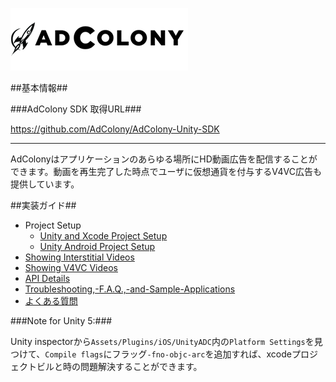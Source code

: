 ![AdColony Logo and Title](assets/logo-title.png)

##基本情報##

###AdColony SDK 取得URL###

https://github.com/AdColony/AdColony-Unity-SDK

***
AdColonyはアプリケーションのあらゆる場所にHD動画広告を配信することができます。動画を再生完了した時点でユーザに仮想通貨を付与するV4VC広告も提供しています。

##実装ガイド##
* Project Setup
  * [Unity and Xcode Project Setup](Unity-and-Xcode-Project-Setup.md)
  * [Unity Android Project Setup](Unity-Android-Project-Setup.md)
* [Showing Interstitial Videos](Showing-Interstitial-Videos.md)
* [Showing V4VC Videos](Showing-V4VC-Videos.md)
* [API Details](API-Details.md)
* [Troubleshooting,-F.A.Q.,-and-Sample-Applications](Troubleshooting,-F.A.Q.,-and-Sample-Applications.md)
* [よくある質問](QA.md)

###Note for Unity 5:###

Unity inspectorから`Assets/Plugins/iOS/UnityADC`内の`Platform Settings`を見つけて、`Compile flags`にフラッグ`-fno-objc-arc`を追加すれば、xcodeプロジェクトビルと時の問題解決することができます。
